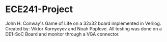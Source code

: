 # ECE241-Project
 John H. Conway's Game of Life on a 32x32 board implemented in Verilog.
 Created by: Viktor Kornyeyev and Noah Poplove.
 All testing was done on a DE1-SoC Board and monitor through a VGA connector.
